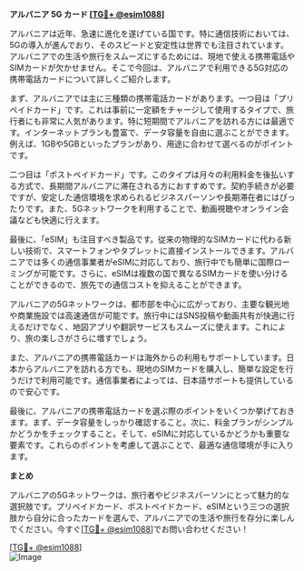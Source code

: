 **アルバニア 5G カード [[TG💪+ @esim1088](https://t.me/s/esim1088)]**

アルバニアは近年、急速に進化を遂げている国です。特に通信技術においては、5Gの導入が進んでおり、そのスピードと安定性は世界でも注目されています。アルバニアでの生活や旅行をスムーズにするためには、現地で使える携帯電話やSIMカードが欠かせません。そこで今回は、アルバニアで利用できる5G対応の携帯電話カードについて詳しくご紹介します。

まず、アルバニアでは主に三種類の携帯電話カードがあります。一つ目は「プリペイドカード」です。これは事前に一定額をチャージして使用するタイプで、旅行者にも非常に人気があります。特に短期間でアルバニアを訪れる方には最適です。インターネットプランも豊富で、データ容量を自由に選ぶことができます。例えば、1GBや5GBといったプランがあり、用途に合わせて選べるのがポイントです。

二つ目は「ポストペイドカード」です。このタイプは月々の利用料金を後払いする方式で、長期間アルバニアに滞在される方におすすめです。契約手続きが必要ですが、安定した通信環境を求められるビジネスパーソンや長期滞在者にはぴったりです。また、5Gネットワークを利用することで、動画視聴やオンライン会議なども快適に行えます。

最後に、「eSIM」も注目すべき製品です。従来の物理的なSIMカードに代わる新しい技術で、スマートフォンやタブレットに直接インストールできます。アルバニアでは多くの通信事業者がeSIMに対応しており、旅行中でも簡単に国際ローミングが可能です。さらに、eSIMは複数の国で異なるSIMカードを使い分けることができるので、旅先での通信コストを抑えることができます。

アルバニアの5Gネットワークは、都市部を中心に広がっており、主要な観光地や商業施設では高速通信が可能です。旅行中にはSNS投稿や動画共有が快適に行えるだけでなく、地図アプリや翻訳サービスもスムーズに使えます。これにより、旅の楽しさがさらに増すでしょう。

また、アルバニアの携帯電話カードは海外からの利用もサポートしています。日本からアルバニアを訪れる方でも、現地のSIMカードを購入し、簡単な設定を行うだけで利用可能です。通信事業者によっては、日本語サポートも提供しているので安心です。

最後に、アルバニアの携帯電話カードを選ぶ際のポイントをいくつか挙げておきます。まず、データ容量をしっかり確認すること。次に、料金プランがシンプルかどうかをチェックすること。そして、eSIMに対応しているかどうかも重要な要素です。これらのポイントを考慮して選ぶことで、最適な通信環境が手に入ります。

**まとめ**

アルバニアの5Gネットワークは、旅行者やビジネスパーソンにとって魅力的な選択肢です。プリペイドカード、ポストペイドカード、eSIMという三つの選択肢から自分に合ったカードを選んで、アルバニアでの生活や旅行を存分に楽しんでください。今すぐ[[TG💪+ @esim1088](https://t.me/s/esim1088)]でお問い合わせください！

[[TG💪+ @esim1088](https://t.me/s/esim1088)]  
![Image](https://i.postimg.cc/Y0z9fWf4/image.png)